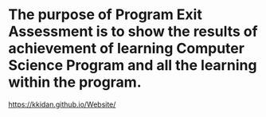 # The purpose of Program Exit Assessment is to show the results of achievement of learning Computer Science Program and all the learning within the program.

https://kkidan.github.io/Website/